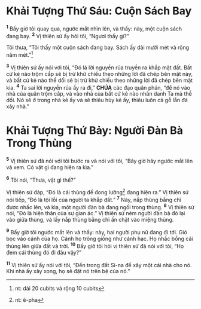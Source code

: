 # Khải Tượng Thứ Sáu: Cuộn Sách Bay
<sup><b>1</b></sup> Bấy giờ tôi quay qua, ngước mắt nhìn lên, và thấy: này, một cuộn sách đang bay. <sup><b>2</b></sup> Vị thiên sứ ấy hỏi tôi, “Ngươi thấy gì?”

Tôi thưa, “Tôi thấy một cuộn sách đang bay. Sách ấy dài mười mét và rộng năm mét.”[^1]

<sup><b>3</b></sup> Vị thiên sứ ấy nói với tôi, “Đó là lời nguyền rủa truyền ra khắp mặt đất. Bất cứ kẻ nào trộm cắp sẽ bị trừ khử chiếu theo những lời đã chép bên mặt này, và bất cứ kẻ nào thề dối sẽ bị trừ khử chiếu theo những lời đã chép bên mặt kia. <sup><b>4</b></sup> Ta sai lời nguyền rủa ấy ra đi,” **CHÚA** các đạo quân phán, “để nó vào nhà của quân trộm cắp, và vào nhà của bất cứ kẻ nào nhân danh Ta mà thề dối. Nó sẽ ở trong nhà kẻ ấy và sẽ thiêu hủy kẻ ấy, thiêu luôn cả gỗ lẫn đá xây nhà.”


# Khải Tượng Thứ Bảy: Người Đàn Bà Trong Thùng
<sup><b>5</b></sup> Vị thiên sứ đã nói với tôi bước ra và nói với tôi, “Bây giờ hãy ngước mắt lên và xem. Có vật gì đang hiện ra kìa.”

<sup><b>6</b></sup> Tôi nói, “Thưa, vật gì thế?”

Vị thiên sứ đáp, “Đó là cái thùng để đong lường[^2] đang hiện ra.” Vị thiên sứ nói tiếp, “Đó là tội lỗi của người ta khắp đất.” <sup><b>7</b></sup> Này, nắp thùng bằng chì được nhấc lên, và kìa, một người đàn bà đang ngồi trong thùng. <sup><b>8</b></sup> Vị thiên sứ nói, “Đó là hiện thân của sự gian ác.” Vị thiên sứ ném người đàn bà đó lại vào giữa thùng, và lấy nắp thùng bằng chì ấn chặt vào miệng thùng.

<sup><b>9</b></sup> Bấy giờ tôi ngước mắt lên và thấy: này, hai người phụ nữ đang đi tới. Gió bọc vào cánh của họ. Cánh họ trông giống như cánh hạc. Họ nhấc bổng cái thùng lên giữa đất và trời. <sup><b>10</b></sup> Bấy giờ tôi hỏi vị thiên sứ đã nói với tôi, “Họ đem cái thùng đó đi đâu vậy?”

<sup><b>11</b></sup> Vị thiên sứ ấy nói với tôi, “Đến trong đất Si-na để xây một cái nhà cho nó. Khi nhà ấy xây xong, họ sẽ đặt nó trên bệ của nó.”

[^1]: nt: dài 20 cubits và rộng 10 cubits
[^2]: nt: ê-pha